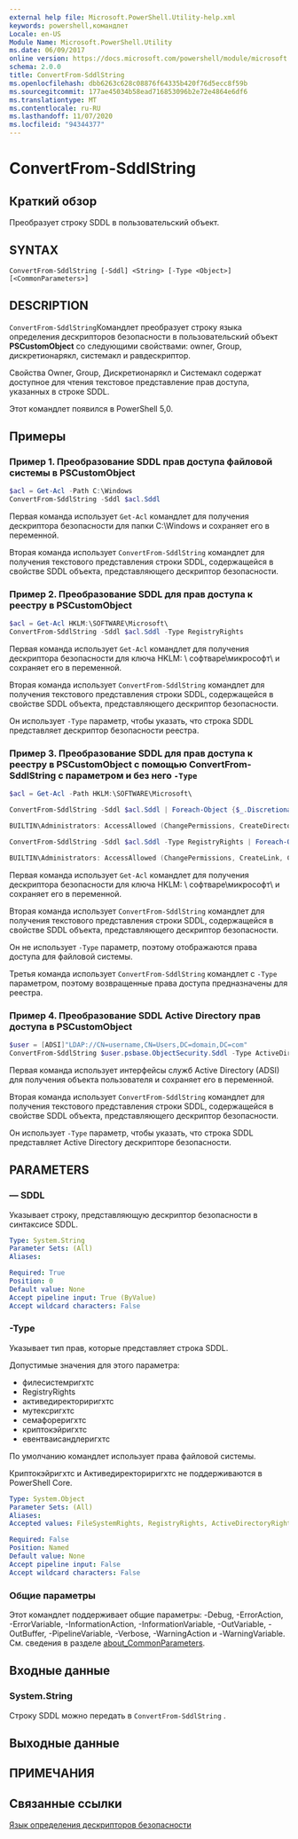 ```yaml
---
external help file: Microsoft.PowerShell.Utility-help.xml
keywords: powershell,командлет
Locale: en-US
Module Name: Microsoft.PowerShell.Utility
ms.date: 06/09/2017
online version: https://docs.microsoft.com/powershell/module/microsoft.powershell.utility/convertfrom-sddlstring?view=powershell-5.1&WT.mc_id=ps-gethelp
schema: 2.0.0
title: ConvertFrom-SddlString
ms.openlocfilehash: dbb6263c628c08876f64335b420f76d5ecc8f59b
ms.sourcegitcommit: 177ae45034b58ead716853096b2e72e4864e6df6
ms.translationtype: MT
ms.contentlocale: ru-RU
ms.lasthandoff: 11/07/2020
ms.locfileid: "94344377"
---
```

# ConvertFrom-SddlString

## Краткий обзор
Преобразует строку SDDL в пользовательский объект.

## SYNTAX

```
ConvertFrom-SddlString [-Sddl] <String> [-Type <Object>] [<CommonParameters>]
```

## DESCRIPTION

`ConvertFrom-SddlString`Командлет преобразует строку языка определения дескрипторов безопасности в пользовательский объект **PSCustomObject** со следующими свойствами: owner, Group, дискретионарякл, системакл и равдескриптор.

Свойства Owner, Group, Дискретионарякл и Системакл содержат доступное для чтения текстовое представление прав доступа, указанных в строке SDDL.

Этот командлет появился в PowerShell 5,0.

## Примеры

### Пример 1. Преобразование SDDL прав доступа файловой системы в PSCustomObject

```powershell
$acl = Get-Acl -Path C:\Windows
ConvertFrom-SddlString -Sddl $acl.Sddl
```

Первая команда использует `Get-Acl` командлет для получения дескриптора безопасности для папки C:\Windows и сохраняет его в переменной.

Вторая команда использует `ConvertFrom-SddlString` командлет для получения текстового представления строки SDDL, содержащейся в свойстве SDDL объекта, представляющего дескриптор безопасности.

### Пример 2. Преобразование SDDL для прав доступа к реестру в PSCustomObject

```powershell
$acl = Get-Acl HKLM:\SOFTWARE\Microsoft\
ConvertFrom-SddlString -Sddl $acl.Sddl -Type RegistryRights
```

Первая команда использует `Get-Acl` командлет для получения дескриптора безопасности для ключа HKLM: \ софтваре\микрософт\ и сохраняет его в переменной.

Вторая команда использует `ConvertFrom-SddlString` командлет для получения текстового представления строки SDDL, содержащейся в свойстве SDDL объекта, представляющего дескриптор безопасности.

Он использует `-Type` параметр, чтобы указать, что строка SDDL представляет дескриптор безопасности реестра.

### Пример 3. Преобразование SDDL для прав доступа к реестру в PSCustomObject с помощью ConvertFrom-SddlString с параметром и без него `-Type`

```powershell
$acl = Get-Acl -Path HKLM:\SOFTWARE\Microsoft\

ConvertFrom-SddlString -Sddl $acl.Sddl | Foreach-Object {$_.DiscretionaryAcl[0]}

BUILTIN\Administrators: AccessAllowed (ChangePermissions, CreateDirectories, Delete, ExecuteKey, FullControl, GenericExecute, GenericWrite, ListDirectory, ReadExtendedAttributes, ReadPermissions, TakeOwnership, Traverse, WriteData, WriteExtendedAttributes, WriteKey)

ConvertFrom-SddlString -Sddl $acl.Sddl -Type RegistryRights | Foreach-Object {$_.DiscretionaryAcl[0]}

BUILTIN\Administrators: AccessAllowed (ChangePermissions, CreateLink, CreateSubKey, Delete, EnumerateSubKeys, ExecuteKey, FullControl, GenericExecute, GenericWrite, Notify, QueryValues, ReadPermissions, SetValue, TakeOwnership, WriteKey)
```

Первая команда использует `Get-Acl` командлет для получения дескриптора безопасности для ключа HKLM: \ софтваре\микрософт\ и сохраняет его в переменной.

Вторая команда использует `ConvertFrom-SddlString` командлет для получения текстового представления строки SDDL, содержащейся в свойстве SDDL объекта, представляющего дескриптор безопасности.

Он не использует `-Type` параметр, поэтому отображаются права доступа для файловой системы.

Третья команда использует `ConvertFrom-SddlString` командлет с `-Type` параметром, поэтому возвращенные права доступа предназначены для реестра.

### Пример 4. Преобразование SDDL Active Directory прав доступа в PSCustomObject

```powershell
$user = [ADSI]"LDAP://CN=username,CN=Users,DC=domain,DC=com"
ConvertFrom-SddlString $user.psbase.ObjectSecurity.Sddl -Type ActiveDirectoryRights
```

Первая команда использует интерфейсы служб Active Directory (ADSI) для получения объекта пользователя и сохраняет его в переменной.

Вторая команда использует `ConvertFrom-SddlString` командлет для получения текстового представления строки SDDL, содержащейся в свойстве SDDL объекта, представляющего дескриптор безопасности.

Он использует `-Type` параметр, чтобы указать, что строка SDDL представляет Active Directory дескрипторе безопасности.

## PARAMETERS

### — SDDL

Указывает строку, представляющую дескриптор безопасности в синтаксисе SDDL.

```yaml
Type: System.String
Parameter Sets: (All)
Aliases:

Required: True
Position: 0
Default value: None
Accept pipeline input: True (ByValue)
Accept wildcard characters: False
```

### -Type

Указывает тип прав, которые представляет строка SDDL.

Допустимые значения для этого параметра:

- филесистемригхтс
- RegistryRights
- активедиректориригхтс
- мутексригхтс
- семафореригхтс
- криптокэйригхтс
- евентваисандлеригхтс

По умолчанию командлет использует права файловой системы.

Криптокэйригхтс и Активедиректориригхтс не поддерживаются в PowerShell Core.

```yaml
Type: System.Object
Parameter Sets: (All)
Aliases:
Accepted values: FileSystemRights, RegistryRights, ActiveDirectoryRights, MutexRights, SemaphoreRights, CryptoKeyRights, EventWaitHandleRights

Required: False
Position: Named
Default value: None
Accept pipeline input: False
Accept wildcard characters: False
```

### Общие параметры

Этот командлет поддерживает общие параметры: -Debug, -ErrorAction, -ErrorVariable, -InformationAction, -InformationVariable, -OutVariable, -OutBuffer, -PipelineVariable, -Verbose, -WarningAction и -WarningVariable. См. сведения в разделе [about_CommonParameters](https://go.microsoft.com/fwlink/?LinkID=113216).

## Входные данные

### System.String

Строку SDDL можно передать в `ConvertFrom-SddlString` .

## Выходные данные

## ПРИМЕЧАНИЯ

## Связанные ссылки

[Язык определения дескрипторов безопасности](/windows/win32/secauthz/security-descriptor-definition-language)
